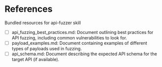 # References

Bundled resources for api-fuzzer skill

- [ ] api_fuzzing_best_practices.md: Document outlining best practices for API fuzzing, including common vulnerabilities to look for.
- [ ] payload_examples.md: Document containing examples of different types of payloads used in fuzzing.
- [ ] api_schema.md: Document describing the expected API schema for the target API (if available).
